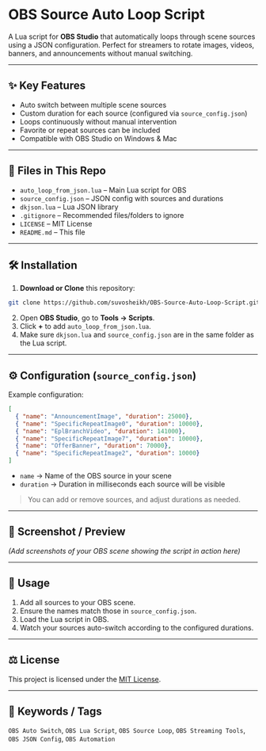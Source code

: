 # OBS Source Auto Loop Script

A Lua script for **OBS Studio** that automatically loops through scene sources using a JSON configuration. Perfect for streamers to rotate images, videos, banners, and announcements without manual switching.

---

## ✨ Key Features

- Auto switch between multiple scene sources
- Custom duration for each source (configured via `source_config.json`)
- Loops continuously without manual intervention
- Favorite or repeat sources can be included
- Compatible with OBS Studio on Windows & Mac

---

## 📂 Files in This Repo

- `auto_loop_from_json.lua` – Main Lua script for OBS
- `source_config.json` – JSON config with sources and durations
- `dkjson.lua` – Lua JSON library
- `.gitignore` – Recommended files/folders to ignore
- `LICENSE` – MIT License
- `README.md` – This file

---

## 🛠 Installation

1. **Download or Clone** this repository:

```bash
git clone https://github.com/suvosheikh/OBS-Source-Auto-Loop-Script.git
````

2. Open **OBS Studio**, go to **Tools → Scripts**.
3. Click **+** to add `auto_loop_from_json.lua`.
4. Make sure `dkjson.lua` and `source_config.json` are in the same folder as the Lua script.

---

## ⚙️ Configuration (`source_config.json`)

Example configuration:

```json
[
  { "name": "AnnouncementImage", "duration": 25000},
  { "name": "SpecificRepeatImage0", "duration": 10000},
  { "name": "EplBranchVideo", "duration": 141000},
  { "name": "SpecificRepeatImage7", "duration": 10000},
  { "name": "OfferBanner", "duration": 70000},
  { "name": "SpecificRepeatImage2", "duration": 10000}
]
```

* `name` → Name of the OBS source in your scene
* `duration` → Duration in milliseconds each source will be visible

> You can add or remove sources, and adjust durations as needed.

---

## 📸 Screenshot / Preview

*(Add screenshots of your OBS scene showing the script in action here)*

---

## 📝 Usage

1. Add all sources to your OBS scene.
2. Ensure the names match those in `source_config.json`.
3. Load the Lua script in OBS.
4. Watch your sources auto-switch according to the configured durations.

---

## ⚖️ License

This project is licensed under the [MIT License](LICENSE).

---

## 🔑 Keywords / Tags

`OBS Auto Switch`, `OBS Lua Script`, `OBS Source Loop`, `OBS Streaming Tools`, `OBS JSON Config`, `OBS Automation`

